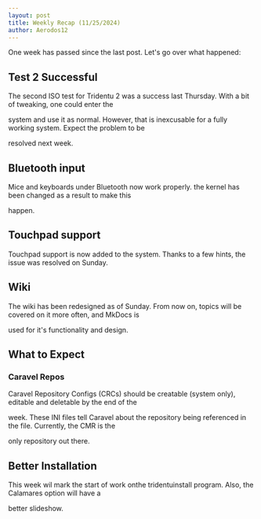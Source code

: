 ```yaml
---
layout: post
title: Weekly Recap (11/25/2024)
author: Aerodos12
---
```


One week has passed since the last post. Let's go over what happened:

## Test 2 Successful

The second ISO test for Tridentu 2 was a success last Thursday. With a bit of tweaking, one could enter the

system and use it as normal. However, that is inexcusable for a fully working system. Expect the problem to be

resolved next week.


## Bluetooth input

Mice and keyboards under Bluetooth now work properly. the kernel has been changed as a result to make this

happen.


## Touchpad support

Touchpad support is now added to the system. Thanks to a few hints, the issue was resolved on Sunday.


## Wiki

The wiki has been redesigned as of Sunday. From now on, topics will be covered on it more often, and MkDocs is

used for it's functionality and design.

## What to Expect

### Caravel Repos

Caravel Repository Configs (CRCs) should be creatable (system only), editable and deletable by the end of the

week. These INI files tell Caravel about the repository being referenced in the file. Currently, the CMR is the

only repository out there.

## Better Installation

This week wil mark the start of work onthe tridentuinstall program. Also, the Calamares option will have a

better slideshow.
